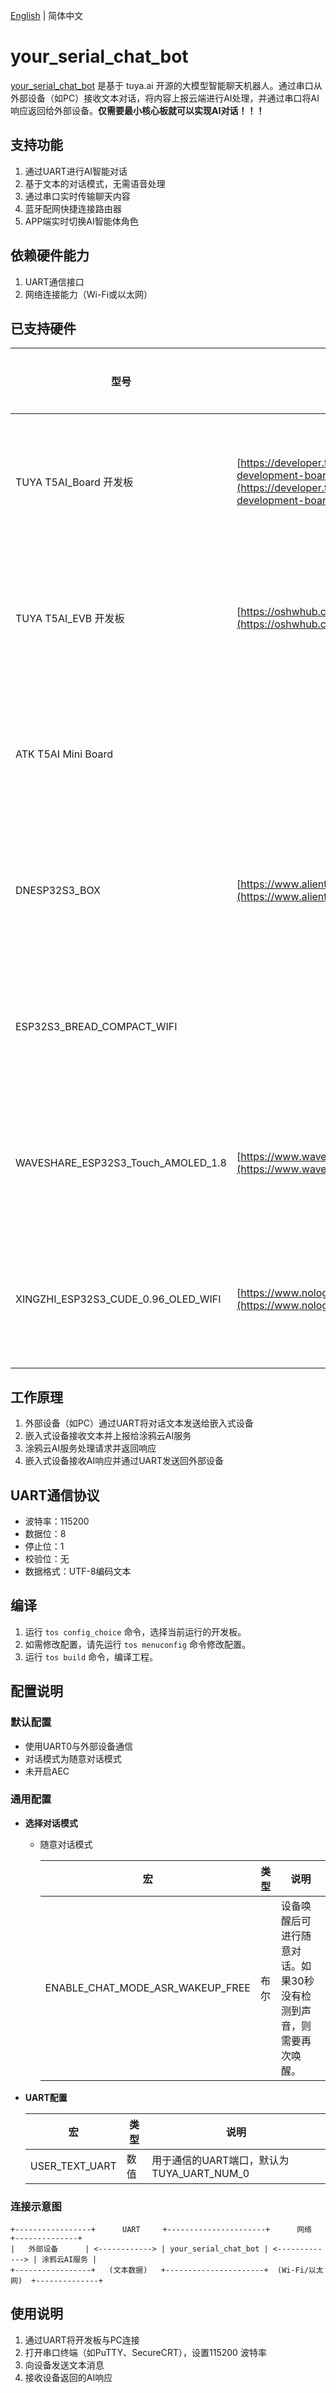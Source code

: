 [English](./README.md) | 简体中文

# your_serial_chat_bot
[your_serial_chat_bot](https://github.com/tuya/TuyaOpen/tree/master/apps/tuya.ai/your_serial_chat_bot) 是基于 tuya.ai 开源的大模型智能聊天机器人。通过串口从外部设备（如PC）接收文本对话，将内容上报云端进行AI处理，并通过串口将AI响应返回给外部设备。**仅需要最小核心板就可以实现AI对话！！！**

## 支持功能

1. 通过UART进行AI智能对话
2. 基于文本的对话模式，无需语音处理
3. 通过串口实时传输聊天内容
4. 蓝牙配网快捷连接路由器
5. APP端实时切换AI智能体角色

## 依赖硬件能力
1. UART通信接口
2. 网络连接能力（Wi-Fi或以太网）

## 已支持硬件
| 型号 | 说明 | 重置方式 |
| --- | --- | --- |
| TUYA T5AI_Board 开发板 | [https://developer.tuya.com/cn/docs/iot-device-dev/T5-E1-IPEX-development-board?id=Ke9xehig1cabj](https://developer.tuya.com/cn/docs/iot-device-dev/T5-E1-IPEX-development-board?id=Ke9xehig1cabj) | 重启(按 RST 按钮) 3 次重置 |
| TUYA T5AI_EVB 开发板 | [https://oshwhub.com/flyingcys/t5ai_evb](https://oshwhub.com/flyingcys/t5ai_evb) | 重启(按 RST 按钮) 3 次重置 |
| ATK T5AI Mini Board |  | 重启(按 RST 按钮) 3 次重置 |
| DNESP32S3_BOX | [https://www.alientek.com/Product_Details/118.html](https://www.alientek.com/Product_Details/118.html) | 重启(按 RST 按钮) 3 次重置 |
| ESP32S3_BREAD_COMPACT_WIFI |  | 重启(按 RST 按钮) 3 次重置 |
| WAVESHARE_ESP32S3_Touch_AMOLED_1.8 | [https://www.waveshare.net/shop/ESP32-S3-Touch-AMOLED-1.8.htm](https://www.waveshare.net/shop/ESP32-S3-Touch-AMOLED-1.8.htm) | 重启(按 RST 按钮) 3 次重置 |
| XINGZHI_ESP32S3_CUDE_0.96_OLED_WIFI | [https://www.nologo.tech/product/esp32/esp32s3/esp32s3ai/esp32s3ai.html](https://www.nologo.tech/product/esp32/esp32s3/esp32s3ai/esp32s3ai.html) | 重启(按 RST 按钮) 3 次重置 |

## 工作原理
1. 外部设备（如PC）通过UART将对话文本发送给嵌入式设备
2. 嵌入式设备接收文本并上报给涂鸦云AI服务
3. 涂鸦云AI服务处理请求并返回响应
4. 嵌入式设备接收AI响应并通过UART发送回外部设备

## UART通信协议
- 波特率：115200
- 数据位：8
- 停止位：1
- 校验位：无
- 数据格式：UTF-8编码文本

## 编译
1. 运行 `tos config_choice` 命令，选择当前运行的开发板。
2. 如需修改配置，请先运行 `tos menuconfig` 命令修改配置。
3. 运行 `tos build` 命令，编译工程。

## 配置说明

### 默认配置
- 使用UART0与外部设备通信
- 对话模式为随意对话模式
- 未开启AEC

### 通用配置

- **选择对话模式**

  - 随意对话模式

    | 宏 | 类型 | 说明 |
    | --- | --- | --- |
    | ENABLE_CHAT_MODE_ASR_WAKEUP_FREE | 布尔 | 设备唤醒后可进行随意对话。如果30秒没有检测到声音，则需要再次唤醒。 |

- **UART配置**

  | 宏 | 类型 | 说明 |
  | --- | --- | --- |
  | USER_TEXT_UART | 数值 | 用于通信的UART端口，默认为TUYA_UART_NUM_0 |

### 连接示意图
```
+-----------------+      UART     +----------------------+      网络      +--------------+
|   外部设备      | <------------> | your_serial_chat_bot | <-------------> | 涂鸦云AI服务 |
+-----------------+   (文本数据)   +----------------------+  (Wi-Fi/以太网)  +--------------+
```

## 使用说明
1. 通过UART将开发板与PC连接
2. 打开串口终端（如PuTTY、SecureCRT），设置115200 波特率
3. 向设备发送文本消息
4. 接收设备返回的AI响应
